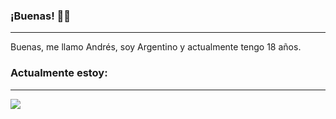 ### ¡Buenas! 🙋‍♂️
-----
Buenas, me llamo Andrés, soy Argentino y actualmente tengo 18 años.

### Actualmente estoy:
-----
<a href="https://discord.com/users/326865943915397120">
  <img src="https://lanyard-profile-readme.vercel.app/api/326865943915397120?animated=true" align="center">
</a>
